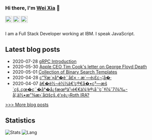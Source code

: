 
### Hi there, I'm [Wei Xia](https://weixia.dev/) 👋

<a href="https://www.linkedin.com/in/weixia812/">
  <img align="left" width="22px" src="https://cdn.jsdelivr.net/npm/simple-icons@v3/icons/linkedin.svg" />
</a>
<a href="https://twitter.com/weixia812">
  <img align="left" width="22px" src="https://cdn.jsdelivr.net/npm/simple-icons@v3/icons/twitter.svg" />
</a>
<a href="https://www.zhihu.com/people/weixia812">
  <img align="left" width="22px" src="https://cdn.jsdelivr.net/npm/simple-icons@v3/icons/zhihu.svg" />
</a>

<br/>
<br/>

I am a Full Stack Developer working at IBM. I speak JavaScript.


## Latest blog posts
- 2020-07-28 [gRPC Introduction](http://weixia.info/grpc-introduction.html)
- 2020-05-30 [Apple CEO Tim Cook's letter on George Floyd Death](http://weixia.info/apple-tim-cook-on-george-floyd.html)
- 2020-05-01 [Collection of Binary Search Templates](http://weixia.info/binary-search-template.html)
- 2020-04-28 [ç”Ÿæ´»å°�è´´å£« - æ´—è¡£ç¬¦å�·](http://weixia.info/laundry-symbol.html)
- 2020-04-07 [ã€�è½¬è½½ã€‘ç®€å�•ç²—æš´çš„çœ�ç¨�å°�å¿ƒæœºä¹‹é€€ä¼‘è®¡åˆ’ç¯‡ï¼ˆ7ï¼‰- å¦‚ä½•æ”¾æ›´å¤šçš„é’±è¿›Roth IRA?](http://weixia.info/retirement-accountant-tax-planning-07.html)

[>>> More blog posts](https://weixia.info/archives/)

## Statistics
![Stats](https://github-readme-stats.vercel.app/api?username=Wei-Xia&hide=contribs,prs&count_private=true&show_icons=true)
![Lang](https://github-readme-stats.vercel.app/api/top-langs/?username=Wei-Xia&hide=Groff&layout=compact)
